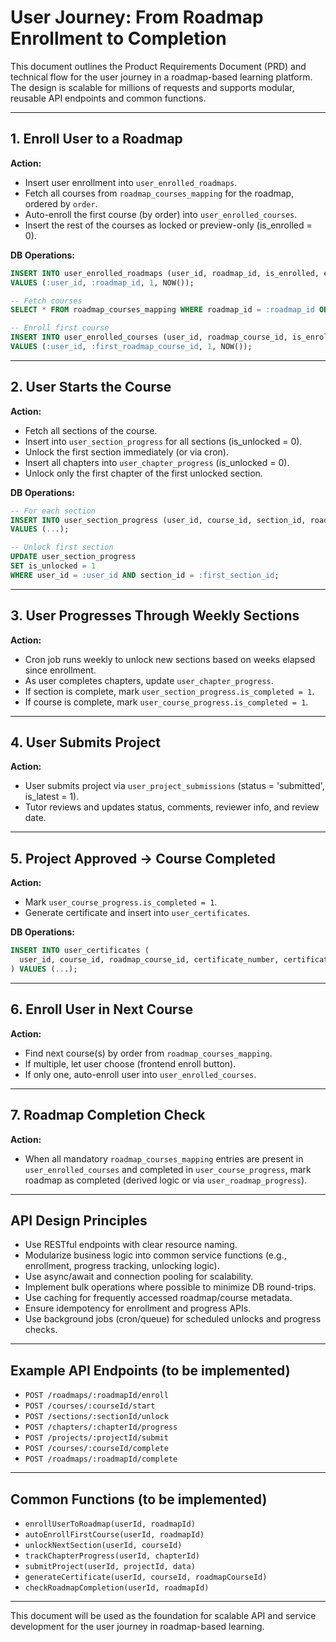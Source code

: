 # User Journey: From Roadmap Enrollment to Completion

This document outlines the Product Requirements Document (PRD) and technical flow for the user journey in a roadmap-based learning platform. The design is scalable for millions of requests and supports modular, reusable API endpoints and common functions.

---

## 1. Enroll User to a Roadmap

**Action:**

- Insert user enrollment into `user_enrolled_roadmaps`.
- Fetch all courses from `roadmap_courses_mapping` for the roadmap, ordered by `order`.
- Auto-enroll the first course (by order) into `user_enrolled_courses`.
- Insert the rest of the courses as locked or preview-only (is_enrolled = 0).

**DB Operations:**

```sql
INSERT INTO user_enrolled_roadmaps (user_id, roadmap_id, is_enrolled, enrolled_at)
VALUES (:user_id, :roadmap_id, 1, NOW());

-- Fetch courses
SELECT * FROM roadmap_courses_mapping WHERE roadmap_id = :roadmap_id ORDER BY `order`;

-- Enroll first course
INSERT INTO user_enrolled_courses (user_id, roadmap_course_id, is_enrolled, enrolled_at)
VALUES (:user_id, :first_roadmap_course_id, 1, NOW());
```

---

## 2. User Starts the Course

**Action:**

- Fetch all sections of the course.
- Insert into `user_section_progress` for all sections (is_unlocked = 0).
- Unlock the first section immediately (or via cron).
- Insert all chapters into `user_chapter_progress` (is_unlocked = 0).
- Unlock only the first chapter of the first unlocked section.

**DB Operations:**

```sql
-- For each section
INSERT INTO user_section_progress (user_id, course_id, section_id, roadmap_course_id, total_chapters)
VALUES (...);

-- Unlock first section
UPDATE user_section_progress
SET is_unlocked = 1
WHERE user_id = :user_id AND section_id = :first_section_id;
```

---

## 3. User Progresses Through Weekly Sections

**Action:**

- Cron job runs weekly to unlock new sections based on weeks elapsed since enrollment.
- As user completes chapters, update `user_chapter_progress`.
- If section is complete, mark `user_section_progress.is_completed = 1`.
- If course is complete, mark `user_course_progress.is_completed = 1`.

---

## 4. User Submits Project

**Action:**

- User submits project via `user_project_submissions` (status = 'submitted', is_latest = 1).
- Tutor reviews and updates status, comments, reviewer info, and review date.

---

## 5. Project Approved → Course Completed

**Action:**

- Mark `user_course_progress.is_completed = 1`.
- Generate certificate and insert into `user_certificates`.

**DB Operations:**

```sql
INSERT INTO user_certificates (
  user_id, course_id, roadmap_course_id, certificate_number, certificate_url
) VALUES (...);
```

---

## 6. Enroll User in Next Course

**Action:**

- Find next course(s) by order from `roadmap_courses_mapping`.
- If multiple, let user choose (frontend enroll button).
- If only one, auto-enroll user into `user_enrolled_courses`.

---

## 7. Roadmap Completion Check

**Action:**

- When all mandatory `roadmap_courses_mapping` entries are present in `user_enrolled_courses` and completed in `user_course_progress`, mark roadmap as completed (derived logic or via `user_roadmap_progress`).

---

## API Design Principles

- Use RESTful endpoints with clear resource naming.
- Modularize business logic into common service functions (e.g., enrollment, progress tracking, unlocking logic).
- Use async/await and connection pooling for scalability.
- Implement bulk operations where possible to minimize DB round-trips.
- Use caching for frequently accessed roadmap/course metadata.
- Ensure idempotency for enrollment and progress APIs.
- Use background jobs (cron/queue) for scheduled unlocks and progress checks.

---

## Example API Endpoints (to be implemented)

- `POST /roadmaps/:roadmapId/enroll`
- `POST /courses/:courseId/start`
- `POST /sections/:sectionId/unlock`
- `POST /chapters/:chapterId/progress`
- `POST /projects/:projectId/submit`
- `POST /courses/:courseId/complete`
- `POST /roadmaps/:roadmapId/complete`

---

## Common Functions (to be implemented)

- `enrollUserToRoadmap(userId, roadmapId)`
- `autoEnrollFirstCourse(userId, roadmapId)`
- `unlockNextSection(userId, courseId)`
- `trackChapterProgress(userId, chapterId)`
- `submitProject(userId, projectId, data)`
- `generateCertificate(userId, courseId, roadmapCourseId)`
- `checkRoadmapCompletion(userId, roadmapId)`

---

This document will be used as the foundation for scalable API and service development for the user journey in roadmap-based learning.
